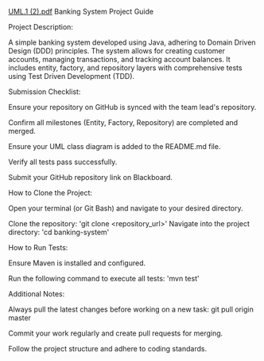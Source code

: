 [UML.1 (2).pdf](https://github.com/user-attachments/files/19514262/UML.1.2.pdf)
Banking System Project Guide


Project Description:

A simple banking system developed using Java, adhering to Domain Driven Design (DDD) principles. The system allows for creating customer accounts, managing transactions, and tracking account balances. It includes entity, factory, and repository layers with comprehensive tests using Test Driven Development (TDD).

Submission Checklist:

Ensure your repository on GitHub is synced with the team lead's repository.

Confirm all milestones (Entity, Factory, Repository) are completed and merged.

Ensure your UML class diagram is added to the README.md file.

Verify all tests pass successfully.

Submit your GitHub repository link on Blackboard.

How to Clone the Project:

Open your terminal (or Git Bash) and navigate to your desired directory.

Clone the repository: 'git clone <repository_url>' Navigate into the project directory: 'cd banking-system'

How to Run Tests:

Ensure Maven is installed and configured.

Run the following command to execute all tests: 'mvn test'

Additional Notes:

Always pull the latest changes before working on a new task: git pull origin master

Commit your work regularly and create pull requests for merging.

Follow the project structure and adhere to coding standards. 
